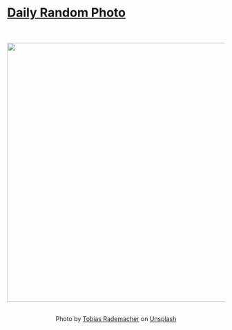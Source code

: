 # [Daily Random Photo](https://www.dailyrandomphoto.com/)

<div align="center">
  <br>
  <br>
  <a href="https://www.dailyrandomphoto.com/p/2024/2024-01-06/"><img src="https://images.unsplash.com/photo-1701725313832-d8f7fadb3006?crop=entropy&cs=tinysrgb&fit=max&fm=jpg&ixid=M3w3NzUwOHwwfDF8cmFuZG9tfHx8fHx8fHx8MTcwNDUwMTAyMXw&ixlib=rb-4.0.3&q=80&w=1080" width="600px"></a>
  <br>
  <br>
  <p class="has-text-grey">Photo by <a href="https://unsplash.com/@tobbes_rd?utm_source=Daily%20Random%20Photo&amp;utm_medium=referral" target="_blank" rel="noopener noreferrer">Tobias Rademacher</a> on <a href="https://unsplash.com/photos/a-snow-covered-road-surrounded-by-tall-pine-trees-y15WUAnF2Mk?utm_source=Daily%20Random%20Photo&amp;utm_medium=referral" target="_blank" rel="noopener noreferrer">Unsplash</a></p>
</div>
